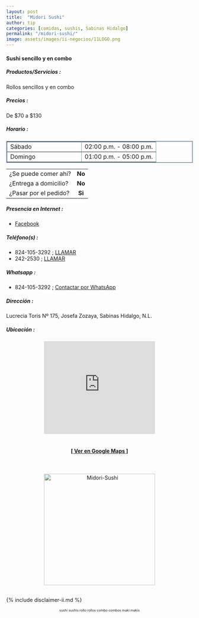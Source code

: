 ```yaml
---
layout: post
title:  "Midori Sushi"
author: tip
categories: [comidas, sushis, Sabinas Hidalgo]
permalink: "/midori-sushi/"
image: assets/images/ii-negocios/11LOGO.png
---
```

#### Sushi sencillo y en combo

##### Productos/Servicios :

Rollos sencillos y en combo

##### Precios :

De $70 a $130

##### Horario :

<table border="2" bordercolor="#8299b3" cellpadding="4" cellspacing="5">
<colgroup>
    <col width="50%" />
    <col width="50%" />
</colgroup>
    <tbody>
        <tr>
            <td>Sábado</td>
            <td>02:00 p.m. - 08:00 p.m.</td>
        </tr>
        <tr>
            <td>Domingo</td>
            <td>01:00 p.m. - 05:00 p.m.</td>
        </tr>
    </tbody>
</table>



|  |  |
| :----- | :-----: |
| ¿Se puede comer ahí? | **No** |
| ¿Entrega a domicilio? | **No** |
| ¿Pasar por el pedido? | **Si** |



##### Presencia en Internet :

- [Facebook][FB]

##### Teléfono(s) :

- 824-105-3292 ; [LLAMAR][Tel1]
- 242-2530 ; [LLAMAR][Tel2]

##### Whatsapp :

- 824-105-3292 ; [Contactar por WhatsApp][WA1]


[FB]: https://www.facebook.com/midorisushii/

[Tel1]: tel:+528241053292
[Tel2]: tel:+528242422530

[WA1]: https://wa.me/528241053292?text=Hola,%20saludos%20desde%20PiiDO

##### Dirección :

Lucrecia Toris Nº 175, Josefa Zozaya, Sabinas Hidalgo, N.L.

##### Ubicación :

<!--..... MAPAS .....-->
<center>
    <iframe allowfullscreen="" aria-hidden="false" frameborder="0" height="250" src="https://www.google.com/maps/embed?pb=!1m18!1m12!1m3!1d3571.309687376462!2d-100.17889838486894!3d26.477971883316705!2m3!1f0!2f0!3f0!3m2!1i1024!2i768!4f13.1!3m3!1m2!1s0x86623f2992edac41%3A0xf9e5fa0f49d5929c!2sLucrecia%20Toris%20175%2C%20Josefa%20Zozaya%2C%2065289%20Sabinas%20Hidalgo%2C%20N.L.!5e0!3m2!1sen!2smx!4v1590388821410!5m2!1sen!2smx" style="border: 0;" tabindex="0" width="300"></iframe><!--//CAMBIAR : width="300" height="250" acá arriba ^^-->
	<br />
	<br />
	<a href="https://goo.gl/maps/azKSrPTEZ9hoX6WD7" target="_blank"><h4>[ Ver en Google Maps ]</h4></a><!--//CAMBIAR URL aquí-->
	<br />
	<br />
</center>
<!--..... /MAPAS .....-->

<!-- ===== 2da IMAGEN ===== --> 
<center>
    <img src="{{ site.baseurl }}/assets/images/ii-negocios/11producto.png" alt="Midori-Sushi" style="height: 300px;"/>
</center>

<br />

<!-- Disclaimer & palabras clave
================================================== -->
{% include disclaimer-ii.md %}
<center>
	<span style="font-size: xx-small;">
		<!--Palabras Clave-->sushi sushis rollo rollos combo combos maki makis
	</span>
</center>



<!-- END
================================================== -->